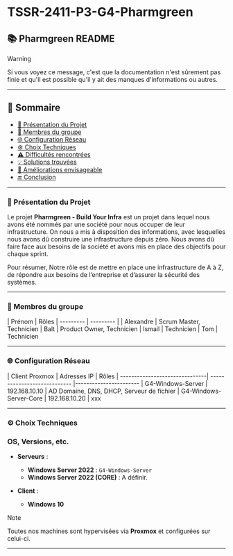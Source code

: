# TSSR-2411-P3-G4-Pharmgreen
## 📚 Pharmgreen README

> [!WARNING]  
> Si vous voyez ce message, c'est que la documentation n'est sûrement pas finie et qu'il est possible qu'il y ait des manques d'informations ou autres.
---
## 📑 Sommaire
- [📜 Présentation du Projet](#presentation-projet)
- [👥 Membres du groupe](#membres-du-groupe)
- [🌐 Configuration Réseau](#config-reseau)
- [⚙️ Choix Techniques](#choix-tech)
- [⚠️ Difficultés rencontrées](#difficultés-rencontrées)
- [💡 Solutions trouvées](#solutions)
- [🚀 Améliorations envisageable](#améliorations)
- [🔚 Conclusion](#conclusion)
---
### **📜 Présentation du Projet**
<span id="presentation-projet"></span> 

Le projet **Pharmgreen - Build Your Infra** est un projet dans lequel nous avons été nommés par une société pour nous occuper de leur infrastructure. On nous a mis à disposition des informations, avec lesquelles nous avons dû construire une infrastructure depuis zéro. Nous avons dû faire face aux besoins de la société et avons mis en place des objectifs pour chaque sprint.

Pour résumer, Notre rôle est de mettre en place une infrastructure de A à Z, de répondre aux besoins de l’entreprise et d’assurer la sécurité des systèmes.

---
### **👥 Membres du groupe**
<span id="membres-du-groupe"></span> 
| Prénom    | Rôles
| --------- | --------- |
| Alexandre | Scrum Master, Technicien
| Balt      | Product Owner, Technicien
| Ismail    | Technicien
| Tom       | Technicien

---
### **🌐 Configuration Réseau**
<span id="config-reseau"></span> 
| Client Proxmox                 | Adresses IP                  | Rôles
| -------------------------------| ---------------------------- |-----------------------
| G4-Windows-Server              | 192.168.10.10                | AD Domaine, DNS, DHCP, Serveur de fichier
| G4-Windows-Server-Core         | 192.168.10.20                | xxx


---
### **⚙️ Choix Techniques**
<span id="choix-tech"></span> 
### OS, Versions, etc.

- **Serveurs** :
  - **Windows Server 2022** : `G4-Windows-Server`
  - **Windows Server 2022 (CORE)** : A définir.
  
- **Client** :
  - **Windows 10**

> [!NOTE]  
> Toutes nos machines sont hypervisées via **Proxmox** et configurées sur celui-ci.
---
